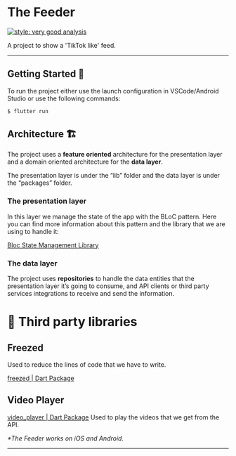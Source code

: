 # The Feeder

[![style: very good analysis][very_good_analysis_badge]][very_good_analysis_link]

A project to show a 'TikTok like' feed.

---

## Getting Started 🚀

To run the project either use the launch configuration in VSCode/Android Studio or use the following commands:


```sh
$ flutter run
```

## Architecture 🏗

The project uses a **feature oriented** architecture for the presentation layer and a domain oriented architecture for the **data layer**.

The presentation layer is under the “lib” folder and the data layer is under the “packages” folder.

### The presentation layer

In this layer we manage the state of the app with the BLoC pattern. Here you can find more information about this pattern and the library that we are using to handle it:

[Bloc State Management Library](https://bloclibrary.dev)

### The data layer

The project uses **repositories** to handle the data entities that the presentation layer it’s going to consume, and API clients or third party services integrations to receive and send the information.


# 📖 Third party libraries

## Freezed

Used to reduce the lines of code that we have to write.

[freezed | Dart Package](https://pub.dev/packages/freezed)

## Video Player

[video_player | Dart Package](https://pub.dev/packages/video_player)
Used to play the videos that we get from the API.


_\*The Feeder works on iOS and Android._

---


[very_good_analysis_badge]: https://img.shields.io/badge/style-very_good_analysis-B22C89.svg
[very_good_analysis_link]: https://pub.dev/packages/very_good_analysis
